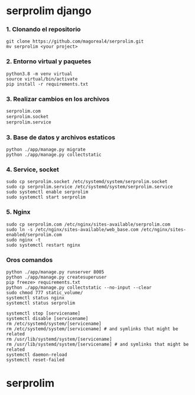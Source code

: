 # serprolim django

<h3>1. Clonando el repositorio</h3>

```$
git clone https://github.com/magoreal4/serprolim.git
mv serprolim <your project>
```
<h3>2. Entorno virtual y paquetes</h3>

```$
python3.8 -m venv virtual
source virtual/bin/activate
pip install -r requirements.txt
```
<h3>3. Realizar cambios en los archivos</h3>

```txt
serprolim.com
serprolim.socket
serprolim.service
```
<h3>3. Base de datos y archivos estaticos</h3>

```$
python ./app/manage.py migrate
python ./app/manage.py collectstatic
```

<h3>4. Service, socket</h3>

```$
sudo cp serprolim.socket /etc/systemd/system/serprolim.socket
sudo cp serprolim.service /etc/systemd/system/serprolim.service
sudo systemctl enable serprolim
sudo systemctl start serprolim
```

<h3>5. Nginx</h3>

```$
sudo cp serprolim.com /etc/nginx/sites-available/serprolim.com
sudo ln -s /etc/nginx/sites-available/web_base.com /etc/nginx/sites-enabled/serprolim.com
sudo nginx -t
sudo systemctl restart nginx
```

<h3>Oros comandos</h3>

```$
python ./app/manage.py runserver 8005
python ./app/manage.py createsuperuser
pip freeze> requirements.txt
python ./app/manage.py collectstatic --no-input --clear
sudo chmod 777 static_volume/
systemctl status nginx
systemctl status serprolim

systemctl stop [servicename]
systemctl disable [servicename]
rm /etc/systemd/system/[servicename]
rm /etc/systemd/system/[servicename] # and symlinks that might be related
rm /usr/lib/systemd/system/[servicename] 
rm /usr/lib/systemd/system/[servicename] # and symlinks that might be related
systemctl daemon-reload
systemctl reset-failed
```
# serprolim

